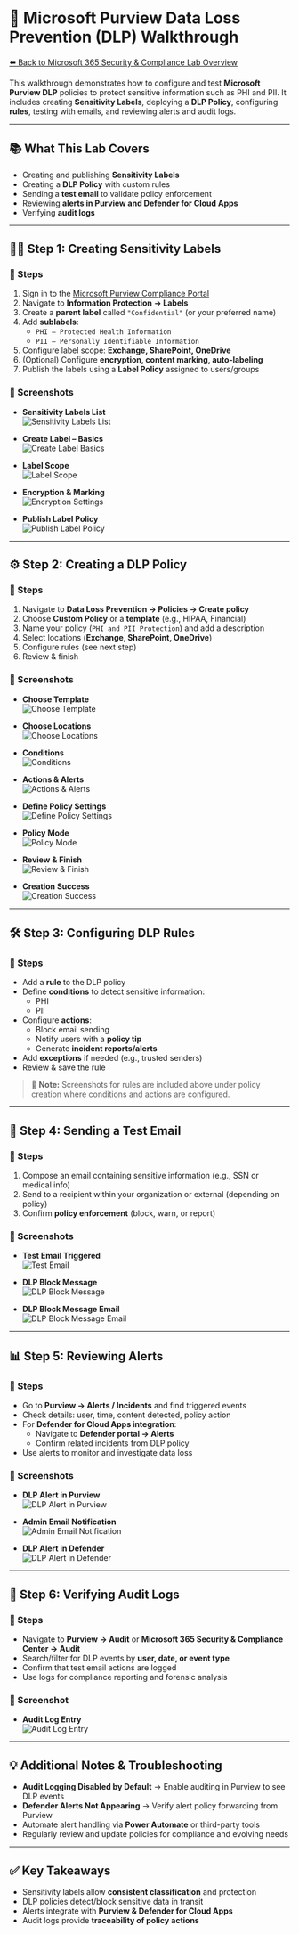 # 👤 Microsoft Purview Data Loss Prevention (DLP) Walkthrough

[⬅️ Back to Microsoft 365 Security & Compliance Lab Overview](./README.md)

This walkthrough demonstrates how to configure and test **Microsoft Purview DLP** policies to protect sensitive information such as PHI and PII. It includes creating **Sensitivity Labels**, deploying a **DLP Policy**, configuring **rules**, testing with emails, and reviewing alerts and audit logs.

---

## 📚 What This Lab Covers

- Creating and publishing **Sensitivity Labels**  
- Creating a **DLP Policy** with custom rules  
- Sending a **test email** to validate policy enforcement  
- Reviewing **alerts in Purview and Defender for Cloud Apps**  
- Verifying **audit logs**  

---

## 🧑‍💻 Step 1: Creating Sensitivity Labels

### 📌 Steps

1. Sign in to the [Microsoft Purview Compliance Portal](https://purview.microsoft.com/)  
2. Navigate to **Information Protection → Labels**  
3. Create a **parent label** called `"Confidential"` (or your preferred name)  
4. Add **sublabels**:  
   - `PHI – Protected Health Information`  
   - `PII – Personally Identifiable Information`  
5. Configure label scope: **Exchange, SharePoint, OneDrive**  
6. (Optional) Configure **encryption, content marking, auto-labeling**  
7. Publish the labels using a **Label Policy** assigned to users/groups

### 📸 Screenshots

- **Sensitivity Labels List**  
  ![Sensitivity Labels List](../Screenshots/02-dlp-sensitivity-labels.png)

- **Create Label – Basics**  
  ![Create Label Basics](../Screenshots/19-new-sensitivity-label.png)

- **Label Scope**  
  ![Label Scope](../Screenshots/20-label-scope.png)

- **Encryption & Marking**  
  ![Encryption Settings](../Screenshots/21-encryption-and-watermark.png)

- **Publish Label Policy**  
  ![Publish Label Policy](../Screenshots/22-publish-label.png)

---

## ⚙️ Step 2: Creating a DLP Policy

### 📌 Steps

1. Navigate to **Data Loss Prevention → Policies → Create policy**  
2. Choose **Custom Policy** or a **template** (e.g., HIPAA, Financial)  
3. Name your policy (`PHI and PII Protection`) and add a description  
4. Select locations (**Exchange, SharePoint, OneDrive**)  
5. Configure rules (see next step)  
6. Review & finish

### 📸 Screenshots

- **Choose Template**  
  ![Choose Template](../Screenshots/04-dlp-policy-config-choose-a-template.png)

- **Choose Locations**  
  ![Choose Locations](../Screenshots/05-dlp-policy-config-choose-locations.png)

- **Conditions**  
  ![Conditions](../Screenshots/06-dlp-policy-config-conditions.png)

- **Actions & Alerts**  
  ![Actions & Alerts](../Screenshots/07-dlp-policy-actions-and-alert-config.png)

- **Define Policy Settings**  
  ![Define Policy Settings](../Screenshots/08-dlp-define-policy-settings.png)

- **Policy Mode**  
  ![Policy Mode](../Screenshots/09-dlp-policy-mode.png)

- **Review & Finish**  
  ![Review & Finish](../Screenshots/10-dlp-policy-review-and-finish.png)

- **Creation Success**  
  ![Creation Success](../Screenshots/11-dlp-policy-creation-success.png)

---

## 🛠️ Step 3: Configuring DLP Rules

### 📌 Steps

- Add a **rule** to the DLP policy  
- Define **conditions** to detect sensitive information:  
  - PHI  
  - PII  
- Configure **actions**:  
  - Block email sending  
  - Notify users with a **policy tip**  
  - Generate **incident reports/alerts**  
- Add **exceptions** if needed (e.g., trusted senders)  
- Review & save the rule

> 📸 **Note:** Screenshots for rules are included above under policy creation where conditions and actions are configured.

---

## 📧 Step 4: Sending a Test Email

### 📌 Steps

1. Compose an email containing sensitive information (e.g., SSN or medical info)  
2. Send to a recipient within your organization or external (depending on policy)  
3. Confirm **policy enforcement** (block, warn, or report)

### 📸 Screenshots

- **Test Email Triggered**  
  ![Test Email](../Screenshots/12-dlp-and-label-trigger-email.png)

- **DLP Block Message**  
  ![DLP Block Message](../Screenshots/13-dlp-block-message.png)

- **DLP Block Message Email**  
  ![DLP Block Message Email](../Screenshots/14-dlp-message-blocked-alert.png)

---

## 📊 Step 5: Reviewing Alerts

### 📌 Steps

- Go to **Purview → Alerts / Incidents** and find triggered events  
- Check details: user, time, content detected, policy action  
- For **Defender for Cloud Apps integration**:  
  - Navigate to **Defender portal → Alerts**  
  - Confirm related incidents from DLP policy  
- Use alerts to monitor and investigate data loss

### 📸 Screenshots

- **DLP Alert in Purview**  
  ![DLP Alert in Purview](../Screenshots/16-dlp-alert-purview.png)

- **Admin Email Notification**  
  ![Admin Email Notification](../Screenshots/15-dlp-admin-email-alert.png)

- **DLP Alert in Defender**  
  ![DLP Alert in Defender](../Screenshots/17-dlp-alert-defender-portal.png)

---

## 📝 Step 6: Verifying Audit Logs

### 📌 Steps

- Navigate to **Purview → Audit** or **Microsoft 365 Security & Compliance Center → Audit**  
- Search/filter for DLP events by **user, date, or event type**  
- Confirm that test email actions are logged  
- Use logs for compliance reporting and forensic analysis

### 📸 Screenshot

- **Audit Log Entry**  
  ![Audit Log Entry](../Screenshots/18-dlp-audit-search.png)

---

## 💡 Additional Notes & Troubleshooting

- **Audit Logging Disabled by Default** → Enable auditing in Purview to see DLP events  
- **Defender Alerts Not Appearing** → Verify alert policy forwarding from Purview  
- Automate alert handling via **Power Automate** or third-party tools  
- Regularly review and update policies for compliance and evolving needs

---

## ✅ Key Takeaways

- Sensitivity labels allow **consistent classification** and protection  
- DLP policies detect/block sensitive data in transit  
- Alerts integrate with **Purview & Defender for Cloud Apps**  
- Audit logs provide **traceability of policy actions**


